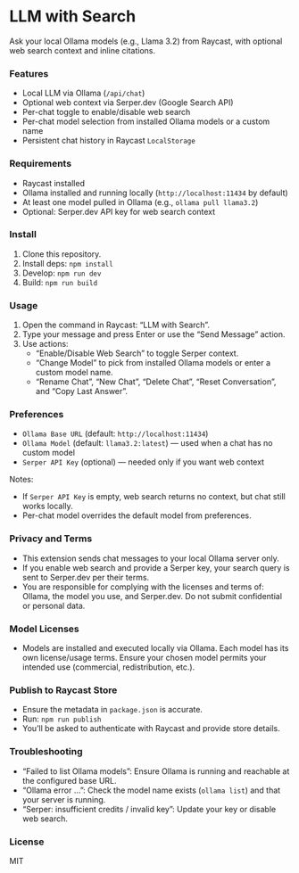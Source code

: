 # LLM with Search

Ask your local Ollama models (e.g., Llama 3.2) from Raycast, with optional web search context and inline citations.

### Features
- Local LLM via Ollama (`/api/chat`)
- Optional web context via Serper.dev (Google Search API)
- Per-chat toggle to enable/disable web search
- Per-chat model selection from installed Ollama models or a custom name
- Persistent chat history in Raycast `LocalStorage`

### Requirements
- Raycast installed
- Ollama installed and running locally (`http://localhost:11434` by default)
- At least one model pulled in Ollama (e.g., `ollama pull llama3.2`)
- Optional: Serper.dev API key for web search context

### Install
1. Clone this repository.
2. Install deps: `npm install`
3. Develop: `npm run dev`
4. Build: `npm run build`

### Usage
1. Open the command in Raycast: “LLM with Search”.
2. Type your message and press Enter or use the “Send Message” action.
3. Use actions:
   - “Enable/Disable Web Search” to toggle Serper context.
   - “Change Model” to pick from installed Ollama models or enter a custom model name.
   - “Rename Chat”, “New Chat”, “Delete Chat”, “Reset Conversation”, and “Copy Last Answer”.

### Preferences
- `Ollama Base URL` (default: `http://localhost:11434`)
- `Ollama Model` (default: `llama3.2:latest`) — used when a chat has no custom model
- `Serper API Key` (optional) — needed only if you want web context

Notes:
- If `Serper API Key` is empty, web search returns no context, but chat still works locally.
- Per-chat model overrides the default model from preferences.

### Privacy and Terms
- This extension sends chat messages to your local Ollama server only.
- If you enable web search and provide a Serper key, your search query is sent to Serper.dev per their terms.
- You are responsible for complying with the licenses and terms of: Ollama, the model you use, and Serper.dev. Do not submit confidential or personal data.

### Model Licenses
- Models are installed and executed locally via Ollama. Each model has its own license/usage terms. Ensure your chosen model permits your intended use (commercial, redistribution, etc.).

### Publish to Raycast Store
- Ensure the metadata in `package.json` is accurate.
- Run: `npm run publish`
- You’ll be asked to authenticate with Raycast and provide store details.

### Troubleshooting
- “Failed to list Ollama models”: Ensure Ollama is running and reachable at the configured base URL.
- “Ollama error …”: Check the model name exists (`ollama list`) and that your server is running.
- “Serper: insufficient credits / invalid key”: Update your key or disable web search.

### License
MIT

